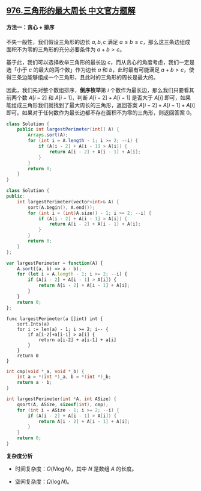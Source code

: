 ## [976.三角形的最大周长 中文官方题解](https://leetcode.cn/problems/largest-perimeter-triangle/solutions/100000/san-jiao-xing-de-zui-da-zhou-chang-by-leetcode-sol)

#### 方法一：贪心 + 排序

不失一般性，我们假设三角形的边长 $a,b,c$ 满足 $a \leq b \leq c$，那么这三条边组成面积不为零的三角形的充分必要条件为 $a+b>c$。

基于此，我们可以选择枚举三角形的最长边 $c$，而从贪心的角度考虑，我们一定是选「小于 $c$ 的最大的两个数」作为边长 $a$ 和 $b$，此时最有可能满足 $a+b>c$，使得三条边能够组成一个三角形，且此时的三角形的周长是最大的。

因此，我们先对整个数组排序，**倒序枚举**第 $i$ 个数作为最长边，那么我们只要看其前两个数 $A[i-2]$ 和 $A[i-1]$，判断 $A[i-2]+A[i-1]$ 是否大于 $A[i]$ 即可，如果能组成三角形我们就找到了最大周长的三角形，返回答案 $A[i-2]+A[i-1]+A[i]$ 即可。如果对于任何数作为最长边都不存在面积不为零的三角形，则返回答案 $0$。

```Java [sol1-Java]
class Solution {
    public int largestPerimeter(int[] A) {
        Arrays.sort(A);
        for (int i = A.length - 1; i >= 2; --i) {
            if (A[i - 2] + A[i - 1] > A[i]) {
                return A[i - 2] + A[i - 1] + A[i];
            }
        }
        return 0;
    }
}
```

```C++ [sol1-C++]
class Solution {
public:
    int largestPerimeter(vector<int>& A) {
        sort(A.begin(), A.end());
        for (int i = (int)A.size() - 1; i >= 2; --i) {
            if (A[i - 2] + A[i - 1] > A[i]) {
                return A[i - 2] + A[i - 1] + A[i];
            }
        }
        return 0;
    }
};
```

```JavaScript [sol1-JavaScript]
var largestPerimeter = function(A) {
    A.sort((a, b) => a - b);
    for (let i = A.length - 1; i >= 2; --i) {
        if (A[i - 2] + A[i - 1] > A[i]) {
            return A[i - 2] + A[i - 1] + A[i];
        }
    }
    return 0;
};
```

```Golang [sol1-Golang]
func largestPerimeter(a []int) int {
    sort.Ints(a)
    for i := len(a) - 1; i >= 2; i-- {
        if a[i-2]+a[i-1] > a[i] {
            return a[i-2] + a[i-1] + a[i]
        }
    }
    return 0
}
```

```C [sol1-C]
int cmp(void *_a, void *_b) {
    int a = *(int *)_a, b = *(int *)_b;
    return a - b;
}

int largestPerimeter(int *A, int ASize) {
    qsort(A, ASize, sizeof(int), cmp);
    for (int i = ASize - 1; i >= 2; --i) {
        if (A[i - 2] + A[i - 1] > A[i]) {
            return A[i - 2] + A[i - 1] + A[i];
        }
    }
    return 0;
}
```

**复杂度分析**

* 时间复杂度：$O(N \log N)$，其中 $N$ 是数组 $A$ 的长度。

* 空间复杂度：$\Omega(\log N)$。